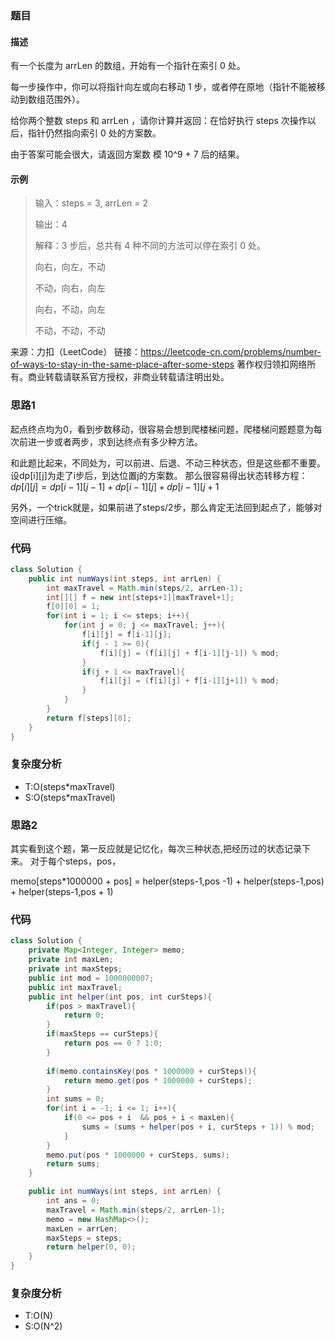 ### 题目
#### 描述
有一个长度为 arrLen 的数组，开始有一个指针在索引 0 处。

每一步操作中，你可以将指针向左或向右移动 1 步，或者停在原地（指针不能被移动到数组范围外）。

给你两个整数 steps 和 arrLen ，请你计算并返回：在恰好执行 steps 次操作以后，指针仍然指向索引 0 处的方案数。

由于答案可能会很大，请返回方案数 模 10^9 + 7 后的结果。

#### 示例
> 输入：steps = 3, arrLen = 2
> 
> 输出：4
> 
> 解释：3 步后，总共有 4 种不同的方法可以停在索引 0 处。
> 
> 向右，向左，不动
> 
> 不动，向右，向左
> 
> 向右，不动，向左
> 
> 不动，不动，不动
> 

来源：力扣（LeetCode）
链接：https://leetcode-cn.com/problems/number-of-ways-to-stay-in-the-same-place-after-some-steps
著作权归领扣网络所有。商业转载请联系官方授权，非商业转载请注明出处。
### 思路1
起点终点均为0，看到步数移动，很容易会想到爬楼梯问题，爬楼梯问题题意为每次前进一步或者两步，求到达终点有多少种方法。

和此题比起来，不同处为，可以前进、后退、不动三种状态，但是这些都不重要。
设dp[i][j]为走了i步后，到达位置j的方案数。
那么很容易得出状态转移方程：$dp[i][j] = dp[i-1][j-1] + dp[i-1][j] + dp[i-1][j+1$

另外，一个trick就是，如果前进了steps/2步，那么肯定无法回到起点了，能够对空间进行压缩。
### 代码
```java
class Solution {
    public int numWays(int steps, int arrLen) {
        int maxTravel = Math.min(steps/2, arrLen-1);  
        int[][] f = new int[steps+1][maxTravel+1];  
        f[0][0] = 1;
        for(int i = 1; i <= steps; i++){
            for(int j = 0; j <= maxTravel; j++){
                f[i][j] = f[i-1][j];
                if(j - 1 >= 0){
                    f[i][j] = (f[i][j] + f[i-1][j-1]) % mod;
                }
                if(j + 1 <= maxTravel){
                    f[i][j] = (f[i][j] + f[i-1][j+1]) % mod;
                }
            }
        }
        return f[steps][0];
    }
}
```
### 复杂度分析
- T:O(steps*maxTravel)
- S:O(steps*maxTravel)
### 思路2
其实看到这个题，第一反应就是记忆化，每次三种状态,把经历过的状态记录下来。
对于每个steps，pos，

memo[steps*1000000 + pos] = helper(steps-1,pos -1) + helper(steps-1,pos) + helper(steps-1,pos + 1)
### 代码
```java
class Solution {
    private Map<Integer, Integer> memo;
    private int maxLen;
    private int maxSteps;
    public int mod = 1000000007;
    public int maxTravel; 
    public int helper(int pos, int curSteps){
        if(pos > maxTravel){
            return 0;
        }
        if(maxSteps == curSteps){
            return pos == 0 ? 1:0;
        }
        
        if(memo.containsKey(pos * 1000000 + curSteps)){
            return memo.get(pos * 1000000 + curSteps);
        }
        int sums = 0;
        for(int i = -1; i <= 1; i++){
            if(0 <= pos + i  && pos + i < maxLen){
                sums = (sums + helper(pos + i, curSteps + 1)) % mod;
            }
        }
        memo.put(pos * 1000000 + curSteps, sums);
        return sums;
    }

    public int numWays(int steps, int arrLen) {
        int ans = 0;
        maxTravel = Math.min(steps/2, arrLen-1); 
        memo = new HashMap<>();
        maxLen = arrLen;
        maxSteps = steps;
        return helper(0, 0);
    }
}

```
### 复杂度分析
- T:O(N)
- S:O(N^2)
